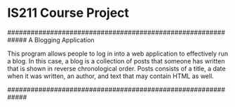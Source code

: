 # IS211 Course Project

#############################################################
A Blogging Application

  This program allows people to log in into a web application
to effectively run a blog. In this case, a blog is a collection of
posts that someone has written that is shown in reverse
chronological order. Posts consists of a title, a date when it was
written, an author, and text that may contain HTML as well. 


#############################################################
